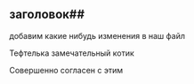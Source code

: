 ## заголовок##


добавим какие нибудь изменения в наш файл

 Тефтелька замечательный котик
 
 Совершенно согласен с этим
 
